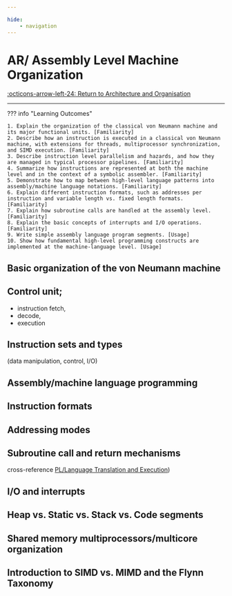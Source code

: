 ```yaml
---

hide:
    - navigation 
---
```

# AR/ Assembly Level Machine Organization

[:octicons-arrow-left-24: Return to Architecture and Organisation](/Bodies-of-Knowledge/Architecture-Organisation/)

---

??? info "Learning Outcomes"

    1. Explain the organization of the classical von Neumann machine and its major functional units. [Familiarity]
    2. Describe how an instruction is executed in a classical von Neumann machine, with extensions for threads, multiprocessor synchronization, and SIMD execution. [Familiarity]
    3. Describe instruction level parallelism and hazards, and how they are managed in typical processor pipelines. [Familiarity]
    4. Summarize how instructions are represented at both the machine level and in the context of a symbolic assembler. [Familiarity]
    5. Demonstrate how to map between high-level language patterns into assembly/machine language notations. [Familiarity]
    6. Explain different instruction formats, such as addresses per instruction and variable length vs. fixed length formats. [Familiarity]
    7. Explain how subroutine calls are handled at the assembly level. [Familiarity]
    8. Explain the basic concepts of interrupts and I/O operations. [Familiarity]
    9. Write simple assembly language program segments. [Usage]
    10. Show how fundamental high-level programming constructs are implemented at the machine-language level. [Usage]

## Basic organization of the von Neumann machine

## Control unit; 

- instruction fetch, 
- decode, 
- execution
  
## Instruction sets and types 

(data manipulation, control, I/O)

## Assembly/machine language programming

## Instruction formats

## Addressing modes

## Subroutine call and return mechanisms 

cross-reference [PL/Language Translation and Execution]())

## I/O and interrupts

## Heap vs. Static vs. Stack vs. Code segments

## Shared memory multiprocessors/multicore organization

## Introduction to SIMD vs. MIMD and the Flynn Taxonomy
